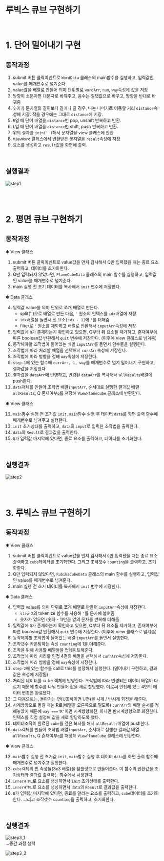 # 루빅스 큐브 구현하기
<br>

# 1. 단어 밀어내기 구현
## 동작과정
 1. submit 버튼 클릭이벤트로 `WordData` 클래스의 main함수를 실행하고, 입력값인 value를 매개변수로 넘겨준다.
 2. value값을 배열로 만들어 의미 단위별로 `wordArr`, `num`, `way`속성에 값을 저장
 3. 방향이 소문자면 대문자로 바꿔주고, 음수는 절댓값으로 바꾸고, 방향을 반대로 바꿔줌
 4. 숫자가 문자열의 길이보다 같거나 클 경우, 나눈 나머지로 이동할 거리 `distance`속성에 저장. 작을 경우에는 그대로 `distance`에 저장.
 5. `R`일 때 단어 배열을 `distance`번 pop, unshift 반복하고 반환.
 6. `L`일 때 단어 배열을 `distance`번 shift, push 반복하고 반환.
 7. 위의 결과를 `join('')`해서 문자열을 view 클래스에 반환
 8. `ViewWord` 클래스에서 반환받은 문자열을 `result`속성에 저장
 9. 요소를 생성하고 `result`값을 화면에 출력.
   
<br>

## 실행결과
![step1](https://i.postimg.cc/636jv4vY/mastertest-step1.png)

<br>
<br>

# 2. 평면 큐브 구현하기
## 동작과정
✱ View 클래스

 1. submit 버튼 클릭이벤트로 value값을 먼저 검사해서 Q만 입력됐을 때는 종료 요소 출력하고, 데이터를 초기화한다.
 2. Q만 입력되지 않았다면, `PlaneCubeData` 클래스의 main 함수를 실행하고, 입력값인 value를 매개변수로 넘겨준다.
 3. main 실행 전 초기 데이터를 복사해서 `init` 변수에 저장한다.

✱ Data 클래스

 4. 입력값 value를 의미 단위로 쪼개 배열로 만든다.
    - split('')으로 배열로 만든 다음, `'` 원소의 인덱스를 `idx`배열에 저장
    - `idx`배열을 돌면서 전 요소`[idx - 1]`에 `'`를 더해줌
    - filter로 `'` 원소를 제외하고 배열로 반환해서 `inputArr`속성에 저장
 5. 입력값에 `Q`가 존재하는지 확인하고 있으면, Q부터 뒤 요소들 제거하고, 존재여부에 따른 boolean값 반환해서 `quit` 변수에 저장한다. (이후에 view 클래스로 넘겨줌)
 6. 동작해야할 조작법이 들어있는 배열 `inputArr`를 돌면서 함수들을 실행한다.
 7. 조작법에 따라 처리할 배열을 선택해서 `currArr`속성에 저장한다.
 8. 조작법에 따라 방향을 정해 `way`속성에 저장한다.
 9. `step-1`에 있는 함수에 `currArr, 1, way`를 매개변수로 넘겨 밀어내기 구현하고, 결과값을 저장한다.
 10. 결과값을 `dataArr`에 반영하고, 변경된 `dataArr`를 복사해서 `allResults`배열에 push한다.
 11. `data`객체를 만들어 조작법 배열`inputArr`, 순서대로 실행한 결과값 배열`allResults`, Q 존재여부`q`를 저장해 `ViewPlaneCube` 클래스에 반환한다.

✱ View 클래스

 12. `main`함수 실행 전 초기값 `init`, `main`함수 실행 후 데이터 `data`를 화면 출력 함수에 매개변수로 넘겨주고 실행한다.
 13. `init` 초기상태를 출력하고, `data`의 `input`로 입력한 조작법을 출력한다.
 14. `data`의 `Result`로 결과값을 출력한다.
 15. `Q`가 입력값 마지막에 있다면, 종료 요소를 출력하고, 데이터를 초기화한다.

<br>

## 실행결과
![step2](https://i.postimg.cc/wvB9qV9V/mastertest-step2.png)

<br>
<br>

# 3. 루빅스 큐브 구현하기
## 동작과정
✱ View 클래스

 1. submit 버튼 클릭이벤트로 value값을 먼저 검사해서 `Q`만 입력됐을 때는 종료 요소 출력하고 `cube`데이터를 초기화한다. 그리고 조작갯수 `counting`을 출력하고, 초기화한다.
 2. Q만 입력되지 않았다면, `RubiksCubeData` 클래스의 main 함수를 실행하고, 입력값인 value를 매개변수로 넘겨준다.
 3. main 실행 전 초기 데이터를 복사해서 `init` 변수에 저장한다.
   
✱ Data 클래스

 4. 입력값 value를 의미 단위로 쪼개 배열로 만들어 `inputArr`속성에 저장한다.
    - `step-2`의 tokenize 함수를 사용해 `'`를 문자에 붙여줌
    - 숫자가 있으면 (숫자 - 1)만큼 앞의 문자를 반복해 더해줌
 5. 입력값에 `Q`가 존재하는지 확인하고 있으면, Q부터 뒤 요소들 제거하고, 존재여부에 따른 boolean값 반환해서 `quit` 변수에 저장한다. (이후에 view 클래스로 넘겨줌)
 6. 동작해야할 조작법이 들어있는 배열 `inputArr`를 돌면서 실행한다.
 7. 조작갯수 카운팅하는 속성 `counting`에 1을 더해준다.
 8. 조작을 위해 사용할 배열들을 업데이트해준다.
 9. 조작법에 따라 처리할 인접 4면의 배열을 선택해서 `currArr`속성에 저장한다.
 10. 조작법에 따라 방향을 정해 `way`속성에 저장한다.
 11. `step-2`에 있는 함수를 call로 this를 설정해서 실행한다. (밀어내기 구현하고, 결과값은 속성에 저장됨) 
 12. 처리된 데이터를 cube 객체에 반영한다. 조작법에 따라 변경되는 데이터 배열이 다르기 때문에 함수를 나눠 만들어 값을 새로 할당했다. 이로써 인접해 있는 4면의 데이터 변경은 완료됐다.
 13. 그 다음으로는, 돌아가는 면(U조작이면 U면)을 시계 / 반시계 회전을 해준다.
 14. 시계방향으로 돌릴 때는 R로(배열을 오른쪽으로 밀도록) `currArr`의 배열 순서를 정해놓았기 때문에 `way ==='R'`이면 시계방향회전, 아니면 반시계방향으로 회전한다. 인덱스를 직접 설정해 값을 새로 할당하도록 했다.
 15. 데이터조작이 완료된 `cube`를 깊은 복사를 해서 `allResults`배열에 push한다.
 16. `data`객체를 만들어 조작법 배열`inputArr`, 순서대로 실행한 결과값 배열`allResults`, Q 존재여부`q`를 저장해 `ViewPlaneCube` 클래스에 반환한다. 

✱ View 클래스

 12. `main`함수 실행 전 초기값 `init`, `main`함수 실행 후 데이터 `data`를 화면 출력 함수에 매개변수로 넘겨주고 실행한다.
 13. `cube`객체의 면 속성들(3x3 배열)을 템플릿으로 만들어준다. 이 함수의 반환값을 초기상태와 결과값 출력하는 함수에서 사용한다.
 14. `innerHTML`로 요소를 생성하면서 `init` 초기상태를 출력한다.
 15. `innerHTML`로 요소를 생성하면서 `data`의 `Result`로 결과값을 출력한다.
 16. `Q`가 입력값 마지막에 있다면, 종료를 알리는 요소를 출력하고, `cube`데이터를 초기화한다. 그리고 조작갯수 `counting`을 출력하고, 초기화한다.

<br>

## 실행결과
![step3_1](https://i.postimg.cc/wT9kkqhn/mastertest-step3.png)
<br>...중간 과정 생략 <br>

![step3_2](https://i.postimg.cc/dQ2BdkT8/mastertest-step3-2.png)
